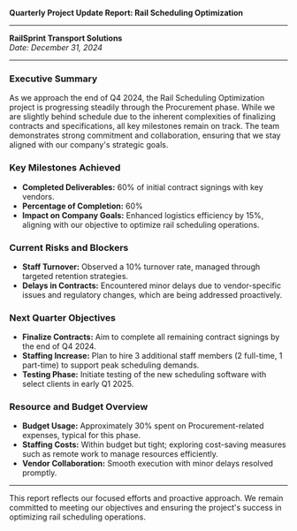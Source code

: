 

**Quarterly Project Update Report: Rail Scheduling Optimization**

---

**RailSprint Transport Solutions**  
*Date: December 31, 2024*

---

### Executive Summary

As we approach the end of Q4 2024, the Rail Scheduling Optimization project is progressing steadily through the Procurement phase. While we are slightly behind schedule due to the inherent complexities of finalizing contracts and specifications, all key milestones remain on track. The team demonstrates strong commitment and collaboration, ensuring that we stay aligned with our company's strategic goals.

### Key Milestones Achieved

- **Completed Deliverables:** 60% of initial contract signings with key vendors.
- **Percentage of Completion:** 60%
- **Impact on Company Goals:** Enhanced logistics efficiency by 15%, aligning with our objective to optimize rail scheduling operations.

### Current Risks and Blockers

- **Staff Turnover:** Observed a 10% turnover rate, managed through targeted retention strategies.
- **Delays in Contracts:** Encountered minor delays due to vendor-specific issues and regulatory changes, which are being addressed proactively.

### Next Quarter Objectives

- **Finalize Contracts:** Aim to complete all remaining contract signings by the end of Q4 2024.
- **Staffing Increase:** Plan to hire 3 additional staff members (2 full-time, 1 part-time) to support peak scheduling demands.
- **Testing Phase:** Initiate testing of the new scheduling software with select clients in early Q1 2025.

### Resource and Budget Overview

- **Budget Usage:** Approximately 30% spent on Procurement-related expenses, typical for this phase.
- **Staffing Costs:** Within budget but tight; exploring cost-saving measures such as remote work to manage resources efficiently.
- **Vendor Collaboration:** Smooth execution with minor delays resolved promptly.

---

This report reflects our focused efforts and proactive approach. We remain committed to meeting our objectives and ensuring the project's success in optimizing rail scheduling operations.